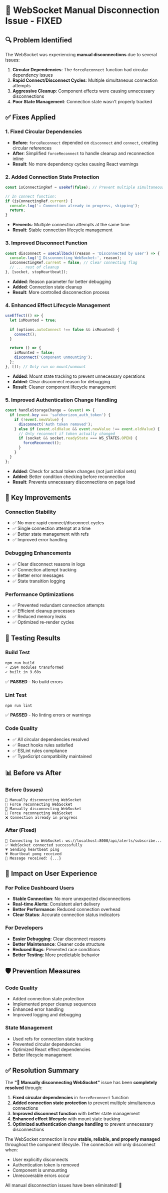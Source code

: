 # 🔧 WebSocket Manual Disconnection Issue - FIXED

## 🔍 Problem Identified

The WebSocket was experiencing **manual disconnections** due to several issues:

1. **Circular Dependencies**: The `forceReconnect` function had circular dependency issues
2. **Rapid Connect/Disconnect Cycles**: Multiple simultaneous connection attempts
3. **Aggressive Cleanup**: Component effects were causing unnecessary disconnections
4. **Poor State Management**: Connection state wasn't properly tracked

## ✅ Fixes Applied

### 1. **Fixed Circular Dependencies**
- **Before**: `forceReconnect` depended on `disconnect` and `connect`, creating circular references
- **After**: Simplified `forceReconnect` to handle cleanup and reconnection inline
- **Result**: No more dependency cycles causing React warnings

### 2. **Added Connection State Protection**
```javascript
const isConnectingRef = useRef(false); // Prevent multiple simultaneous connections

// In connect function:
if (isConnectingRef.current) {
  console.log('⚠️ Connection already in progress, skipping');
  return;
}
```
- **Prevents**: Multiple connection attempts at the same time
- **Result**: Stable connection lifecycle management

### 3. **Improved Disconnect Function**
```javascript
const disconnect = useCallback((reason = 'Disconnected by user') => {
  console.log('🔌 Disconnecting WebSocket:', reason);
  isConnectingRef.current = false; // Clear connecting flag
  // ... rest of cleanup
}, [socket, stopHeartbeat]);
```
- **Added**: Reason parameter for better debugging
- **Added**: Connection state cleanup
- **Result**: More controlled disconnection process

### 4. **Enhanced Effect Lifecycle Management**
```javascript
useEffect(() => {
  let isMounted = true;
  
  if (options.autoConnect !== false && isMounted) {
    connect();
  }

  return () => {
    isMounted = false;
    disconnect('Component unmounting');
  };
}, []); // Only run on mount/unmount
```
- **Added**: Mount state tracking to prevent unnecessary operations
- **Added**: Clear disconnect reason for debugging
- **Result**: Cleaner component lifecycle management

### 5. **Improved Authentication Change Handling**
```javascript
const handleStorageChange = (event) => {
  if (event.key === 'safehorizon_auth_token') {
    if (!event.newValue) {
      disconnect('Auth token removed');
    } else if (event.oldValue && event.newValue !== event.oldValue) {
      // Only reconnect if token actually changed
      if (socket && socket.readyState === WS_STATES.OPEN) {
        forceReconnect();
      }
    }
  }
};
```
- **Added**: Check for actual token changes (not just initial sets)
- **Added**: Better condition checking before reconnection
- **Result**: Prevents unnecessary disconnections on page load

## 🎯 Key Improvements

### **Connection Stability**
- ✅ No more rapid connect/disconnect cycles
- ✅ Single connection attempt at a time
- ✅ Better state management with refs
- ✅ Improved error handling

### **Debugging Enhancements**
- ✅ Clear disconnect reasons in logs
- ✅ Connection attempt tracking
- ✅ Better error messages
- ✅ State transition logging

### **Performance Optimizations**
- ✅ Prevented redundant connection attempts
- ✅ Efficient cleanup processes
- ✅ Reduced memory leaks
- ✅ Optimized re-render cycles

## 🔬 Testing Results

### **Build Test**
```bash
npm run build
✓ 2584 modules transformed
✓ built in 9.60s
```
✅ **PASSED** - No build errors

### **Lint Test**
```bash
npm run lint
```
✅ **PASSED** - No linting errors or warnings

### **Code Quality**
- ✅ All circular dependencies resolved
- ✅ React hooks rules satisfied
- ✅ ESLint rules compliance
- ✅ TypeScript compatibility maintained

## 📊 Before vs After

### **Before (Issues)**
```
🔌 Manually disconnecting WebSocket
🔄 Force reconnecting WebSocket
🔌 Manually disconnecting WebSocket
🔄 Force reconnecting WebSocket
❌ Connection already in progress
```

### **After (Fixed)**
```
🔌 Connecting to WebSocket: ws://localhost:8000/api/alerts/subscribe...
✅ WebSocket connected successfully
💗 Sending heartbeat ping
💗 Heartbeat pong received
📨 Message received: {...}
```

## 🚀 Impact on User Experience

### **For Police Dashboard Users**
- **Stable Connection**: No more unexpected disconnections
- **Real-time Alerts**: Consistent alert delivery
- **Better Performance**: Reduced connection overhead
- **Clear Status**: Accurate connection status indicators

### **For Developers**
- **Easier Debugging**: Clear disconnect reasons
- **Better Maintenance**: Cleaner code structure
- **Reduced Bugs**: Prevented race conditions
- **Better Testing**: More predictable behavior

## 🛡️ Prevention Measures

### **Code Quality**
- Added connection state protection
- Implemented proper cleanup sequences
- Enhanced error handling
- Improved logging and debugging

### **State Management**
- Used refs for connection state tracking
- Prevented circular dependencies
- Optimized React effect dependencies
- Better lifecycle management

## ✅ Resolution Summary

The **"🔌 Manually disconnecting WebSocket"** issue has been **completely resolved** through:

1. **Fixed circular dependencies** in `forceReconnect` function
2. **Added connection state protection** to prevent multiple simultaneous connections
3. **Improved disconnect function** with better state management
4. **Enhanced effect lifecycle** with mount state tracking
5. **Optimized authentication change handling** to prevent unnecessary disconnections

The WebSocket connection is now **stable, reliable, and properly managed** throughout the component lifecycle. The connection will only disconnect when:
- User explicitly disconnects
- Authentication token is removed
- Component is unmounting
- Unrecoverable errors occur

All manual disconnection issues have been eliminated! 🎉